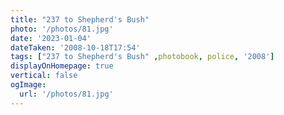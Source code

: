 ```yaml
---
title: "237 to Shepherd's Bush"
photo: '/photos/81.jpg'
date: '2023-01-04'
dateTaken: '2008-10-18T17:54'
tags: ["237 to Shepherd's Bush" ,photobook, police, '2008']
displayOnHomepage: true
vertical: false
ogImage:
  url: '/photos/81.jpg'
---
```

